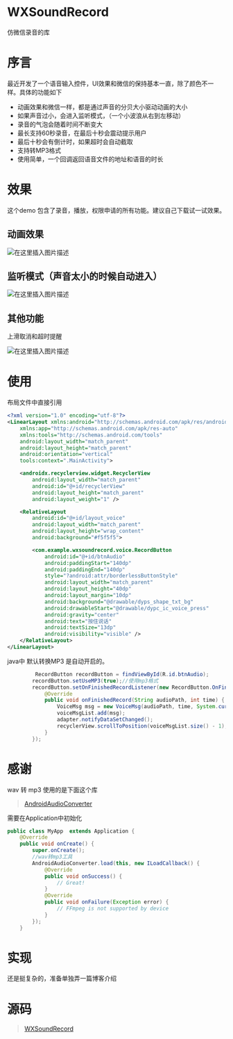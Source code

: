 # WXSoundRecord
仿微信录音的库

# 序言
最近开发了一个语音输入控件，UI效果和微信的保持基本一直，除了颜色不一样。具体的功能如下

 - 动画效果和微信一样，都是通过声音的分贝大小驱动动画的大小
 - 如果声音过小，会进入监听模式，（一个小波浪从右到左移动）
 - 录音的气泡会随着时间不断变大
 - 最长支持60秒录音，在最后十秒会震动提示用户
 - 最后十秒会有倒计时，如果超时会自动截取
 - 支持转MP3格式
 - 使用简单，一个回调返回语音文件的地址和语音的时长


# 效果
这个demo 包含了录音，播放，权限申请的所有功能。建议自己下载试一试效果。
## 动画效果
![在这里插入图片描述](https://img-blog.csdnimg.cn/20210430102924908.gif#pic_center)

## 监听模式（声音太小的时候自动进入）
![在这里插入图片描述](https://img-blog.csdnimg.cn/20210430103811328.gif#pic_center)
## 其他功能
上滑取消和超时提醒

![在这里插入图片描述](https://img-blog.csdnimg.cn/20210430104345864.jpg?x-oss-process=image/watermark,type_ZmFuZ3poZW5naGVpdGk,shadow_10,text_aHR0cHM6Ly9ibG9nLmNzZG4ubmV0L3FxXzIyNzA2NTE1,size_16,color_FFFFFF,t_70#pic_center)

# 使用
布局文件中直接引用
```xml
<?xml version="1.0" encoding="utf-8"?>
<LinearLayout xmlns:android="http://schemas.android.com/apk/res/android"
    xmlns:app="http://schemas.android.com/apk/res-auto"
    xmlns:tools="http://schemas.android.com/tools"
    android:layout_width="match_parent"
    android:layout_height="match_parent"
    android:orientation="vertical"
    tools:context=".MainActivity">

    <androidx.recyclerview.widget.RecyclerView
        android:layout_width="match_parent"
        android:id="@+id/recyclerView"
        android:layout_height="match_parent"
        android:layout_weight="1" />

    <RelativeLayout
        android:id="@+id/layout_voice"
        android:layout_width="match_parent"
        android:layout_height="wrap_content"
        android:background="#f5f5f5">

        <com.example.wxsoundrecord.voice.RecordButton
            android:id="@+id/btnAudio"
            android:paddingStart="140dp"
            android:paddingEnd="140dp"
            style="?android:attr/borderlessButtonStyle"
            android:layout_width="match_parent"
            android:layout_height="40dp"
            android:layout_margin="10dp"
            android:background="@drawable/dyps_shape_txt_bg"
            android:drawableStart="@drawable/dypc_ic_voice_press"
            android:gravity="center"
            android:text="按住说话"
            android:textSize="13dp"
            android:visibility="visible" />
    </RelativeLayout>
</LinearLayout>
```
java中 默认转换MP3 是自动开启的。

```java
  		 RecordButton recordButton = findViewById(R.id.btnAudio);
        recordButton.setUseMP3(true);//使用mp3格式
        recordButton.setOnFinishedRecordListener(new RecordButton.OnFinishedRecordListener() {
            @Override
            public void onFinishedRecord(String audioPath, int time) {
                VoiceMsg msg = new VoiceMsg(audioPath, time, System.currentTimeMillis());
                voiceMsgList.add(msg);
                adapter.notifyDataSetChanged();
                recyclerView.scrollToPosition(voiceMsgList.size() - 1);
            }
        });
```

# 感谢
wav 转 mp3 使用的是下面这个库

> [AndroidAudioConverter](https://github.com/adrielcafe/AndroidAudioConverter)

需要在Application中初始化

```java
public class MyApp  extends Application {
    @Override
    public void onCreate() {
        super.onCreate();
        //wav转mp3工具
        AndroidAudioConverter.load(this, new ILoadCallback() {
            @Override
            public void onSuccess() {
                // Great!
            }
            @Override
            public void onFailure(Exception error) {
                // FFmpeg is not supported by device
            }
        });
    }
```

# 实现
还是挺复杂的，准备单独弄一篇博客介绍

# 源码

> [WXSoundRecord](https://github.com/zhuguohui/WXSoundRecord)
